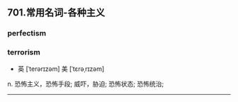 701.常用名词-各种主义
---------------------

### perfectism

### terrorism

-	英 [ˈterərɪzəm] 美 [ˈtɛrəˌrɪzəm]

n. 恐怖主义，恐怖手段; 威吓，胁迫; 恐怖状态; 恐怖统治;

---
